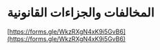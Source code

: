# المخالفات والجزاءات القانونية

[https://forms.gle/WkzRXgN4xK9i5GvB6](https://forms.gle/WkzRXgN4xK9i5GvB6)
